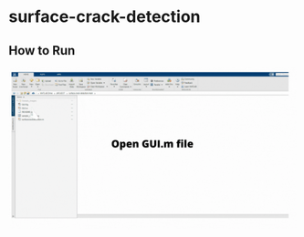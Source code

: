 # surface-crack-detection
## How to Run
![alt-text](https://github.com/rjn32s/surface-crack-detection/blob/main/Open%20GUI.m%20file.gif)
